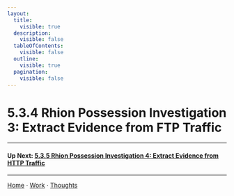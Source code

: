```yaml
---
layout:
  title:
    visible: true
  description:
    visible: false
  tableOfContents:
    visible: false
  outline:
    visible: true
  pagination:
    visible: false
---
```


# 5.3.4 Rhion Possession Investigation 3: Extract Evidence from FTP Traffic

***

#### Up Next: [5.3.5 Rhion Possession Investigation 4: Extract Evidence from HTTP Traffic](5.3.5-rhion-possession-investigation-4-extract-evidence-from-http-traffic.md)

***

[Home](https://sophiecchen.gitbook.io/sophie-chen) ⋅ [Work](https://sophiecchen.gitbook.io/sophie-chen/work) ⋅ [Thoughts](https://sophiecchen.gitbook.io/sophie-chen/thoughts)
